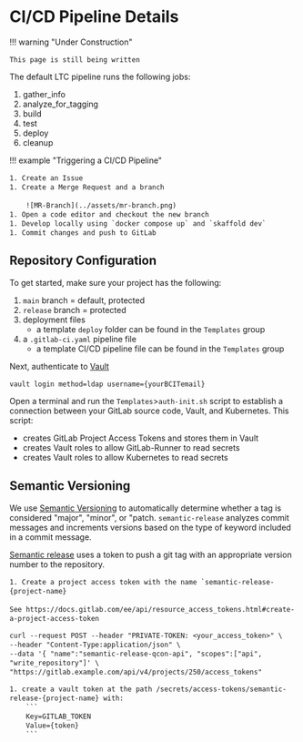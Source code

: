 # CI/CD Pipeline Details

!!! warning "Under Construction"

    This page is still being written
    

The default LTC pipeline runs the following jobs:

1. gather_info
1. analyze_for_tagging
1. build
1. test
1. deploy
1. cleanup



!!! example "Triggering a CI/CD Pipeline"

    1. Create an Issue
    1. Create a Merge Request and a branch

        ![MR-Branch](../assets/mr-branch.png)
    1. Open a code editor and checkout the new branch
    1. Develop locally using `docker compose up` and `skaffold dev`
    1. Commit changes and push to GitLab



## Repository Configuration

To get started, make sure your project has the following:

1. `main` branch = default, protected
1. `release` branch = protected
1. deployment files
    - a template `deploy` folder can be found in the `Templates` group
1. a `.gitlab-ci.yaml` pipeline file
    - a template CI/CD pipeline file can be found in the `Templates` group

Next, authenticate to [Vault](https://vault.ltc.bcit.ca:8200)

    vault login method=ldap username={yourBCITemail}

Open a terminal and run the `Templates`>`auth-init.sh` script to establish a connection between your GitLab source code, Vault, and Kubernetes. This script:

- creates GitLab Project Access Tokens and stores them in Vault
- creates Vault roles to allow GitLab-Runner to read secrets
- creates Vault roles to allow Kubernetes to read secrets

## Semantic Versioning

We use [Semantic Versioning](https://semver.org/) to automatically determine whether a tag is considered "major", "minor", or "patch. `semantic-release` analyzes commit messages and increments versions based on the type of keyword included in a commit message.

[Semantic release](https://semantic-release.gitbook.io/semantic-release/) uses a token to push a git tag with an appropriate version number to the repository.

    1. Create a project access token with the name `semantic-release-{project-name}

    See https://docs.gitlab.com/ee/api/resource_access_tokens.html#create-a-project-access-token

```
curl --request POST --header "PRIVATE-TOKEN: <your_access_token>" \
--header "Content-Type:application/json" \
--data '{ "name":"semantic-release-qcon-api", "scopes":["api", "write_repository"]' \
"https://gitlab.example.com/api/v4/projects/250/access_tokens"
```

    1. create a vault token at the path /secrets/access-tokens/semantic-release-{project-name} with:
        ```
        Key=GITLAB_TOKEN
        Value={token}
        ```
